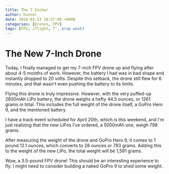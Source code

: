 ```yaml
---
title: The 7 Incher
author: hunter
date: 2024-03-23 18:57:00 +0800
categories: [Drones, FPV]
tags: [FPV, iflight, 7', prop wash]
---
```


# The New 7-Inch Drone

Today, I finally managed to get my 7-inch FPV drone up and flying after about 4-5 months of work. However, the battery I had was in bad shape and instantly dropped to 20 volts. Despite this setback, the drone still flew for 6 minutes, and that wasn't even pushing the battery to its limits.

Flying this drone is truly impressive. However, with the very puffed-up 2600mAh LiPo battery, the drone weighs a hefty 44.5 ounces, or 1261 grams in total. This includes the full weight of the drone itself, a GoPro Hero 9, and the mentioned battery.

I have a track event scheduled for April 20th, which is this weekend, and I'm just realizing that the new LiPos I've ordered, a 5000mAh one, weigh 798 grams. 

After measuring the weight of the drone and GoPro Hero 9, it comes to 1 pound 12.1 ounces, which converts to 28 ounces or 793 grams. Adding this to the weight of the new LiPo, the total weight will be 1,591 grams.

Wow, a 3.5-pound FPV drone! This should be an interesting experience to fly. I might need to consider building a naked GoPro 9 to shed some weight.
